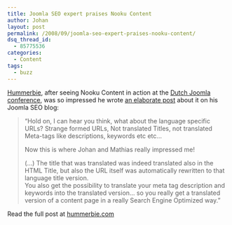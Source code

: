 ```yaml
---
title: Joomla SEO expert praises Nooku Content
author: Johan
layout: post
permalink: /2008/09/joomla-seo-expert-praises-nooku-content/
dsq_thread_id:
  - 85775536
categories:
  - Content
tags:
  - buzz
---
```

<a href="http://blog.hummerbie.com/nooku-nooku-multilanguage-joomla-sites/" target="_blank">Hummerbie</a>, after seeing Nooku Content in action at the [Dutch Joomla conference][1], was so impressed he wrote <a href="http://blog.hummerbie.com/nooku-nooku-multilanguage-joomla-sites/" target="_blank">an elaborate post</a> about it on his Joomla SEO blog:

> &#8220;Hold on, I can hear you think, what about the language specific URLs? Strange formed URLs, Not translated Titles, not translated Meta-tags like descriptions, keywords etc etc…
> 
> Now this is where Johan and Mathias really impressed me!
> 
> (&#8230;) The title that was translated was indeed translated also in the HTML Title, but also the URL itself was automatically rewritten to that language title version.  
> You also get the possibility to translate your meta tag description and keywords into the translated version… so you really get a translated version of a content page in a really Search Engine Optimized way.&#8221;

Read the full post at <a href="http://blog.hummerbie.com/nooku-nooku-multilanguage-joomla-sites/" target="_blank">hummerbie.com</a>

<!--more-->

 [1]: en/buzz/74-nooku-hits-the-road.html